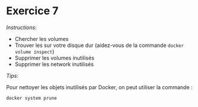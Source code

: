 # Exercice 7

*Instructions*:

* Chercher les volumes
* Trouver les sur votre disque dur (aidez-vous de la commande `docker volume inspect`)
* Supprimer les volumes inutilisés
* Supprimer les network inutilisés

*Tips*:

Pour nettoyer les objets inutilisés par Docker, on peut utiliser la commande :

```bash
docker system prune
```
